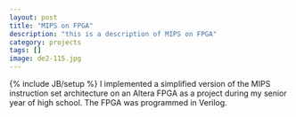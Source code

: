 ```yaml
---
layout: post
title: "MIPS on FPGA"
description: "this is a description of MIPS on FPGA"
category: projects
tags: []
image: de2-115.jpg
---
```

{% include JB/setup %}
I implemented a simplified version of the MIPS instruction set architecture on an Altera FPGA as a project during my senior year of high school.
The FPGA was programmed in Verilog. 

